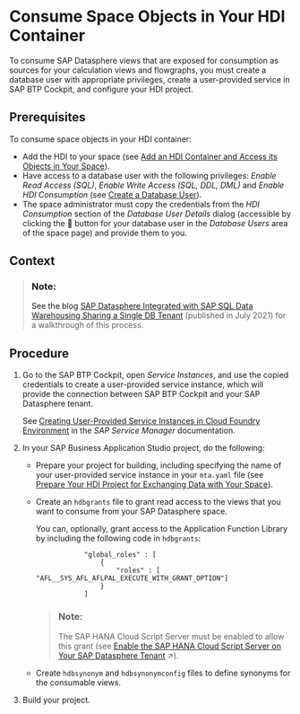 <!-- loio656eebc2ced14ec09afa455224fa9a98 -->

<link rel="stylesheet" type="text/css" href="../css/sap-icons.css"/>

# Consume Space Objects in Your HDI Container

To consume SAP Datasphere views that are exposed for consumption as sources for your calculation views and flowgraphs, you must create a database user with appropriate privileges, create a user-provided service in SAP BTP Cockpit, and configure your HDI project.



<a name="loio656eebc2ced14ec09afa455224fa9a98__prereq_nvw_np1_t2c"/>

## Prerequisites

To consume space objects in your HDI container:

-   Add the HDI to your space \(see [Add an HDI Container and Access its Objects in Your Space](add-an-hdi-container-and-access-its-objects-in-your-s-5d55da5.md)\).
-   Have access to a database user with the following privileges: *Enable Read Access \(SQL\)*, *Enable Write Access \(SQL, DDL, DML\)* and *Enable HDI Consumption* \(see [Create a Database User](../Integrating-Data-Via-Database-Users/Open-SQL-Schema/create-a-database-user-798e3fd.md)\).
-   The space administrator must copy the credentials from the *HDI Consumption* section of the *Database User Details* dialog \(accessible by clicking the <span class="FPA-icons-V3"></span> button for your database user in the *Database Users* area of the space page\) and provide them to you.



<a name="loio656eebc2ced14ec09afa455224fa9a98__context_jdt_wv2_pmb"/>

## Context

> ### Note:  
> See the blog [SAP Datasphere Integrated with SAP SQL Data Warehousing Sharing a Single DB Tenant](https://blogs.sap.com/2020/07/01/sap-data-warehouse-cloud-integrated-with-sap-sql-data-warehousing-sharing-a-single-db-tenant/) \(published in July 2021\) for a walkthrough of this process.



<a name="loio656eebc2ced14ec09afa455224fa9a98__steps_gj3_sh4_5mb"/>

## Procedure

1.  Go to the SAP BTP Cockpit, open *Service Instances*, and use the copied credentials to create a user-provided service instance, which will provide the connection between SAP BTP Cockpit and your SAP Datasphere tenant.

    See [Creating User-Provided Service Instances in Cloud Foundry Environment](https://help.sap.com/viewer/09cc82baadc542a688176dce601398de/Cloud/en-US/7c0125b78d744de6bed4595351fd120e.html) in the *SAP Service Manager* documentation.

2.  In your SAP Business Application Studio project, do the following:

    -   Prepare your project for building, including specifying the name of your user-provided service instance in your `mta.yaml` file \(see [Prepare Your HDI Project for Exchanging Data with Your Space](prepare-your-hdi-project-for-exchanging-data-with-you-a94e163.md)\).
    -   Create an `hdbgrants` file to grant read access to the views that you want to consume from your SAP Datasphere space.

        You can, optionally, grant access to the Application Function Library by including the following code in `hdbgrants`:

        ```
                	"global_roles" : [
                    	{
                        	"roles" : [ "AFL__SYS_AFL_AFLPAL_EXECUTE_WITH_GRANT_OPTION"]
                    	}
                	]			
        
        ```

        > ### Note:  
        > The SAP HANA Cloud Script Server must be enabled to allow this grant \(see [Enable the SAP HANA Cloud Script Server on Your SAP Datasphere Tenant](https://help.sap.com/viewer/935116dd7c324355803d4b85809cec97/DEV_CURRENT/en-US/287194276a7d4d778ec98fdde5f61335.html "You can enable the SAP HANA Cloud script server on your SAP Datasphere tenant to access the SAP HANA Automated Predictive Library (APL) and SAP HANA Predictive Analysis Library (PAL) machine learning libraries.") :arrow_upper_right:\).

    -   Create `hdbsynonym` and `hdbsynonymconfig` files to define synonyms for the consumable views.

3.  Build your project.


